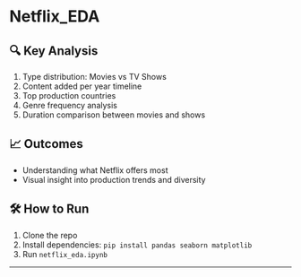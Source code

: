 # Netflix_EDA


## 🔍 Key Analysis 
1. Type distribution: Movies vs TV Shows  
2. Content added per year timeline  
3. Top production countries  
4. Genre frequency analysis  
5. Duration comparison between movies and shows

## 📈 Outcomes
- Understanding what Netflix offers most  
- Visual insight into production trends and diversity  

## 🛠️ How to Run
1. Clone the repo  
2. Install dependencies: `pip install pandas seaborn matplotlib`  
3. Run `netflix_eda.ipynb`  

---


